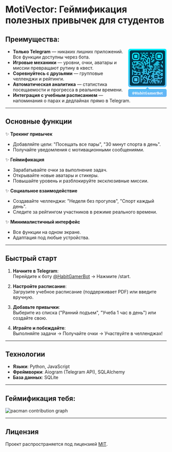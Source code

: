 # MotiVector: Геймификация полезных привычек для студентов

## **Преимущества:**  

<img align="right" height="150" src="https://raw.githubusercontent.com/N1ck6/MotiVector/refs/heads/main/data/qr.png"/>

- **Только Telegram** — никаких лишних приложений. Все функции доступны через бота.  
- **Игровые механики** — уровни, очки, аватары и миссии превращают рутину в квест.  
- **Соревнуйтесь с друзьями** — групповые челленджи и рейтинги.  
- **Автоматическая аналитика** — статистика посещаемости и прогресса в реальном времени.  
- **Интеграция с учебным расписанием** — напоминания о парах и дедлайнах прямо в Telegram.  

---

## Основные функции  
✨ **Трекинг привычек**  
- Добавляйте цели: "Посещать все пары", "30 минут спорта в день".  
- Получайте уведомления с мотивационными сообщениями.  

✨ **Геймификация**  
- Зарабатывайте очки за выполнение задач.  
- Открывайте новые аватары и стикеры.  
- Повышайте уровень и разблокируйте эксклюзивные миссии.  

✨ **Социальное взаимодействие**  
- Создавайте челленджи: "Неделя без прогулов", "Спорт каждый день".  
- Следите за рейтингом участников в режиме реального времени.  

✨ **Минималистичный интерфейс**  
- Все функции на одном экране.  
- Адаптация под любые устройства.  

---

## Быстрый старт  
1. **Начните в Telegram**:  
   Перейдите к боту [@HabitGamerBot](https://t.me/HabitGamerBot) → Нажмите /start.

2. **Настройте расписание**:  
   Загрузите учебное расписание (поддерживает PDF) или введите вручную.  

3. **Добавьте привычки**:  
   Выберите из списка ("Ранний подъем", "Учеба 1 час в день") или создайте свою.  

4. **Играйте и побеждайте**:  
   Выполняйте задачи → Получайте очки → Участвуйте в челленджах!  

---

## Технологии  
- **Языки**: Python, JavaScript  
- **Фреймворки**: Aiogram (Telegram API), SQLAlchemy  
- **База данных**: SQLite

---

## Геймификация тебя:
<img alt="pacman contribution graph" src="https://profile-readme-generator.com/assets/pacman.svg">

---

## Лицензия  
Проект распространяется под лицензией [MIT](LICENSE).  
